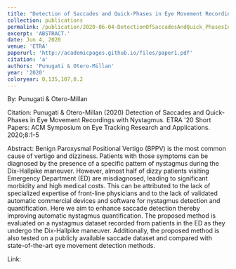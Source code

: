 ```yaml
---
title: "Detection of Saccades and Quick-Phases in Eye Movement Recordings with Nystagmus"
collection: publications
permalink: /publication/2020-06-04-DetectionOfSaccadesAndQuick_PhasesInEyeMovementRecordingsWithNy
excerpt: 'ABSTRACT.'
date: Jun 4, 2020
venue: 'ETRA'
paperurl: 'http://academicpages.github.io/files/paper1.pdf'
citation: 'a'
authors: 'Punugati & Otero-Millan'
year: '2020'
coloryear: 0,135,107,0.2
---
```


By: Punugati & Otero-Millan

Citation: Punugati & Otero-Millan (2020) Detection of Saccades and Quick-Phases in Eye Movement Recordings with Nystagmus. ETRA '20 Short Papers: ACM Symposium on Eye Tracking Research and Applications. 2020;8:1-5

Abstract: Benign Paroxysmal Positional Vertigo (BPPV) is the most common cause of vertigo and dizziness. Patients with those symptoms can be diagnosed by the presence of a specific pattern of nystagmus during the Dix-Hallpike maneuver. However, almost half of dizzy patients visiting Emergency Department (ED) are misdiagnosed, leading to significant morbidity and high medical costs. This can be attributed to the lack of specialized expertise of front-line physicians and to the lack of validated automatic commercial devices and software for nystagmus detection and quantification. Here we aim to enhance saccade detection thereby improving automatic nystagmus quantification. The proposed method is evaluated on a nystagmus dataset recorded from patients in the ED as they undergo the Dix-Hallpike maneuver. Additionally, the proposed method is also tested on a publicly available saccade dataset and compared with state-of-the-art eye movement detection methods.

Link: 
